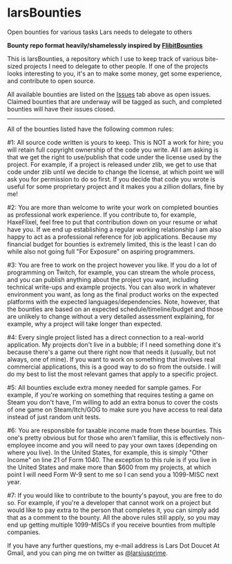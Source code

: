 # larsBounties
Open bounties for various tasks Lars needs to delegate to others

**Bounty repo format heavily/shamelessly inspired by [FlibitBounties](https://github.com/flibitijibibo/flibitBounties)**

This is larsBounties, a repository which I use to keep track of various bite-sized projects I need to delegate to other people. If one of the projects looks interesting to you, it's an to make some money, get some experience, and contribute to open source.

All available bounties are listed on the [Issues](https://github.com/larsiusprime/larsBounties/issues) tab above as open issues. Claimed bounties that are underway will be tagged as such, and completed bounties will have their issues closed.

--------

All of the bounties listed have the following common rules:

#1: All source code written is yours to keep. This is NOT a work for hire; you will retain full copyright ownership of the code you write. All I am asking is that we get the right to use/publish that code under the license used by the project. For example, if a project is released under zlib, we get to use that code under zlib until we decide to change the license, at which point we will ask you for permission to do so first. If you decide that code you wrote is useful for some proprietary project and it makes you a zillion dollars, fine by me!

#2: You are more than welcome to write your work on completed bounties as professional work experience. If you contribute to, for example, HaxeFlixel, feel free to put that contribution down on your resume or what have you. If we end up establishing a regular working relationship I am also happy to act as a professional reference for job applications. Because my financial budget for bounties is extremely limited, this is the least I can do while also not going full "For Exposure" on aspiring programmers.

#3: You are free to work on the project however you like. If you do a lot of programming on Twitch, for example, you can stream the whole process, and you can publish anything about the project you want, including technical write-ups and example projects. You can also work in whatever environment you want, as long as the final product works on the expected platforms with the expected languages/dependencies. Note, however, that the bounties are based on an expected schedule/timeline/budget and those are unlikely to change without a very detailed assessment explaining, for example, why a project will take longer than expected.

#4: Every single project listed has a direct connection to a real-world application. My projects don't live in a bubble; if I need something done it's because there's a game out there right now that needs it (usually, but not always, one of mine). If you want to work on something that involves real commercial applications, this is a good way to do so from the outside. I will do my best to list the most relevant games that apply to a specific project.

#5: All bounties exclude extra money needed for sample games. For example, if you're working on something that requires testing a game on Steam you don't have, I'm willing to add an extra bonus to cover the costs of one game on Steam/Itch/GOG to make sure you have access to real data instead of just random unit tests.

#6: You are responsible for taxable income made from these bounties. This one's pretty obvious but for those who aren't familiar, this is effectively non-employee income and you will need to pay your own taxes (depending on where you live). In the United States, for example, this is simply "Other Income" on line 21 of Form 1040. The exception to this rule is if you live in the United States and make more than $600 from my projects, at which point I will need Form W-9 sent to me so I can send you a 1099-MISC next year.

#7: If you would like to contribute to the bounty's payout, you are free to do so. For example, if you're a developer that cannot work on a project but would like to pay extra to the person that completes it, you can simply add that as a comment to the bounty. All the above rules still apply, so you may end up getting multiple 1099-MISCs if you receive bounties from multiple companies.

If you have any further questions, my e-mail address is Lars Dot Doucet At Gmail, and you can ping me on twitter as [@larsiusprime](https://www.twitter.com/larsiusprime).
